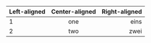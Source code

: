 | Left-aligned | Center-aligned | Right-aligned |
| :---         |     :---:      |          ---: |
| 1            | one            | eins          |
| 2            | two            | zwei          |